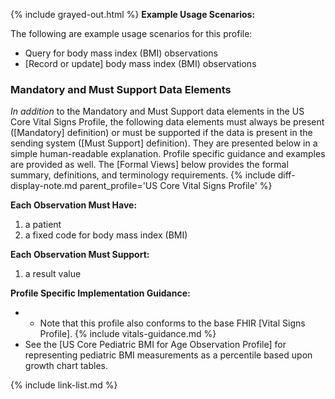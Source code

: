 {% include grayed-out.html %}
**Example Usage Scenarios:**

The following are example usage scenarios for this profile:

- Query for body mass index (BMI) observations
- [Record or update] body mass index (BMI) observations

### Mandatory and Must Support Data Elements

*In addition* to the Mandatory and Must Support data elements in the US Core Vital Signs Profile, the following data elements must always be present ([Mandatory] definition) or must be supported if the data is present in the sending system ([Must Support] definition). They are presented below in a simple human-readable explanation. Profile specific guidance and examples are provided as well. The [Formal Views] below provides the formal summary, definitions, and terminology requirements.  {% include diff-display-note.md parent_profile='US Core Vital Signs Profile' %}

**Each Observation Must Have:**

1. a patient
1. a fixed code for body mass index (BMI)

**Each Observation Must Support:**

1. a result value

**Profile Specific Implementation Guidance:**

- - Note that this profile also conforms to the base FHIR [Vital Signs Profile].
{% include vitals-guidance.md %}
- See the [US Core Pediatric BMI for Age Observation Profile] for representing pediatric BMI measurements as a percentile based upon growth chart tables.

{% include link-list.md %}

</div><!-- grayed-out -->